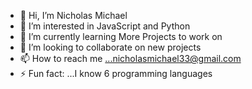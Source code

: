 - 👋 Hi, I’m Nicholas Michael
- 👀 I’m interested in JavaScript and Python 
- 🌱 I’m currently learning More Projects to work on 
- 💞️ I’m looking to collaborate on new projects 
- 📫 How to reach me ...nicholasmichael33@gmail.com
- ⚡ Fun fact: ...I know 6 programming languages 

